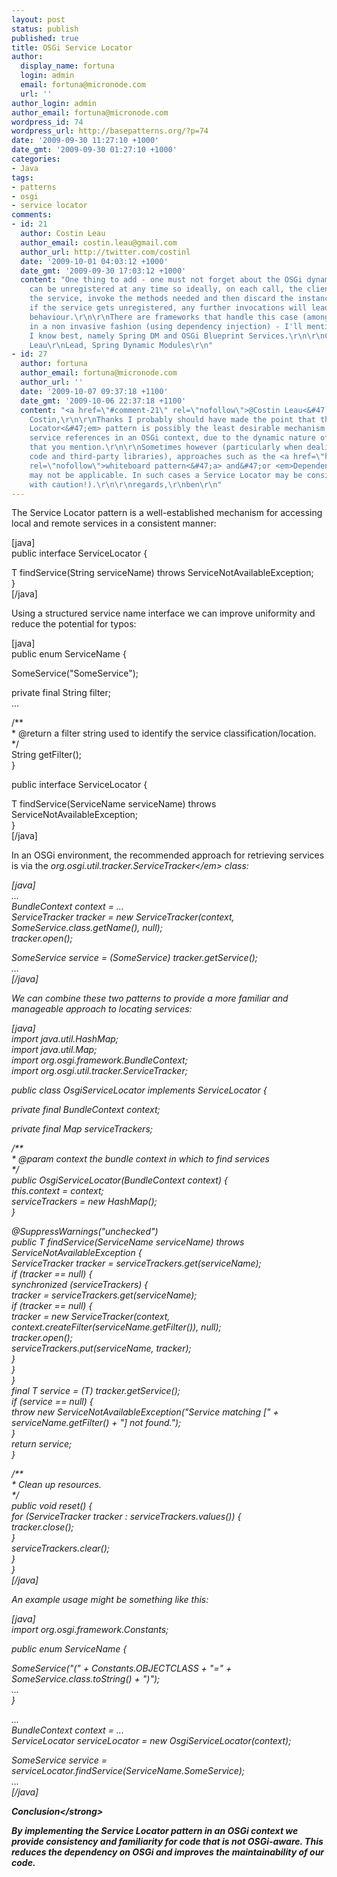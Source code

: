 ```yaml
---
layout: post
status: publish
published: true
title: OSGi Service Locator
author:
  display_name: fortuna
  login: admin
  email: fortuna@micronode.com
  url: ''
author_login: admin
author_email: fortuna@micronode.com
wordpress_id: 74
wordpress_url: http://basepatterns.org/?p=74
date: '2009-09-30 11:27:10 +1000'
date_gmt: '2009-09-30 01:27:10 +1000'
categories:
- Java
tags:
- patterns
- osgi
- service locator
comments:
- id: 21
  author: Costin Leau
  author_email: costin.leau@gmail.com
  author_url: http://twitter.com/costinl
  date: '2009-10-01 04:03:12 +1000'
  date_gmt: '2009-09-30 17:03:12 +1000'
  content: "One thing to add - one must not forget about the OSGi dynamics: a service
    can be unregistered at any time so ideally, on each call, the client would locate
    the service, invoke the methods needed and then discard the instance.\r\nOtherwise,
    if the service gets unregistered, any further invocations will lead to unpredictable
    behaviour.\r\n\r\nThere are frameworks that handle this case (among other features)
    in a non invasive fashion (using dependency injection) - I'll mention the ones
    I know best, namely Spring DM and OSGi Blueprint Services.\r\n\r\nCheers,\r\nCostin
    Leau\r\nLead, Spring Dynamic Modules\r\n"
- id: 27
  author: fortuna
  author_email: fortuna@micronode.com
  author_url: ''
  date: '2009-10-07 09:37:18 +1100'
  date_gmt: '2009-10-06 22:37:18 +1100'
  content: "<a href=\"#comment-21\" rel=\"nofollow\">@Costin Leau<&#47;a> \r\n\r\nHi
    Costin,\r\n\r\nThanks I probably should have made the point that the <em>Service
    Locator<&#47;em> pattern is possibly the least desirable mechanism for retrieving
    service references in an OSGi context, due to the dynamic nature of service availability
    that you mention.\r\n\r\nSometimes however (particularly when dealing with legacy
    code and third-party libraries), approaches such as the <a href=\"http:&#47;&#47;www.osgi.org&#47;wiki&#47;uploads&#47;Links&#47;whiteboard.pdf\"
    rel=\"nofollow\">whiteboard pattern<&#47;a> and&#47;or <em>Dependency Injection<&#47;em>
    may not be applicable. In such cases a Service Locator may be considered (albeit
    with caution!).\r\n\r\nregards,\r\nben\r\n"
---
```

<p>The Service Locator pattern is a well-established mechanism for accessing local and remote services in a consistent manner:</p>
<p>[java]<br />
public interface ServiceLocator {</p>
<p>    <T> T findService(String serviceName) throws ServiceNotAvailableException;<br />
}<br />
[&#47;java]</p>
<p>Using a structured service name interface we can improve uniformity and reduce the potential for typos:</p>
<p>[java]<br />
public enum ServiceName {</p>
<p>  SomeService("SomeService");</p>
<p>  private final String filter;<br />
  ...</p>
<p>  &#47;**<br />
    * @return a filter string used to identify the service classification&#47;location.<br />
    *&#47;<br />
  String getFilter();<br />
}</p>
<p>public interface ServiceLocator {</p>
<p>    <T> T findService(ServiceName serviceName) throws ServiceNotAvailableException;<br />
}<br />
[&#47;java]</p>
<p>In an OSGi environment, the recommended approach for retrieving services is via the <em>org.osgi.util.tracker.ServiceTracker<&#47;em> class:</p>
<p>[java]<br />
...<br />
  BundleContext context = ...<br />
  ServiceTracker tracker = new ServiceTracker(context, SomeService.class.getName(), null);<br />
  tracker.open();</p>
<p>  SomeService service = (SomeService) tracker.getService();<br />
...<br />
[&#47;java]</p>
<p>We can combine these two patterns to provide a more familiar and manageable approach to locating services:</p>
<p>[java]<br />
import java.util.HashMap;<br />
import java.util.Map;<br />
import org.osgi.framework.BundleContext;<br />
import org.osgi.util.tracker.ServiceTracker;</p>
<p>public class OsgiServiceLocator implements ServiceLocator {</p>
<p>    private final BundleContext context;</p>
<p>    private final Map<ServiceName, ServiceTracker> serviceTrackers;</p>
<p>    &#47;**<br />
     * @param context the bundle context in which to find services<br />
     *&#47;<br />
    public OsgiServiceLocator(BundleContext context) {<br />
        this.context = context;<br />
        serviceTrackers = new HashMap<ServiceName, ServiceTracker>();<br />
    }</p>
<p>    @SuppressWarnings("unchecked")<br />
    public <T> T findService(ServiceName serviceName) throws ServiceNotAvailableException {<br />
        ServiceTracker tracker = serviceTrackers.get(serviceName);<br />
        if (tracker == null) {<br />
            synchronized (serviceTrackers) {<br />
                tracker = serviceTrackers.get(serviceName);<br />
                if (tracker == null) {<br />
                    tracker = new ServiceTracker(context, context.createFilter(serviceName.getFilter()), null);<br />
                    tracker.open();<br />
                    serviceTrackers.put(serviceName, tracker);<br />
                }<br />
            }<br />
        }<br />
        final T service = (T) tracker.getService();<br />
        if (service == null) {<br />
            throw new ServiceNotAvailableException("Service matching [" + serviceName.getFilter() + "] not found.");<br />
        }<br />
        return service;<br />
    }</p>
<p>    &#47;**<br />
     * Clean up resources.<br />
     *&#47;<br />
    public void reset() {<br />
        for (ServiceTracker tracker : serviceTrackers.values()) {<br />
            tracker.close();<br />
        }<br />
        serviceTrackers.clear();<br />
    }<br />
}<br />
[&#47;java]</p>
<p>An example usage might be something like this:</p>
<p>[java]<br />
import org.osgi.framework.Constants;</p>
<p>public enum ServiceName {</p>
<p>  SomeService("(" + Constants.OBJECTCLASS + "=" + SomeService.class.toString() + ")");<br />
  ...<br />
}</p>
<p>...<br />
  BundleContext context = ...<br />
  ServiceLocator serviceLocator = new OsgiServiceLocator(context);</p>
<p>  SomeService service = serviceLocator.findService(ServiceName.SomeService);<br />
...<br />
[&#47;java]</p>
<p><strong>Conclusion<&#47;strong></p>
<p>By implementing the Service Locator pattern in an OSGi context we provide consistency and familiarity for code that is not OSGi-aware. This reduces the dependency on OSGi and improves the maintainability of our code.</p>
